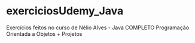 # exerciciosUdemy_Java
Exercícios feitos no curso de Nélio Alves - Java COMPLETO Programação Orientada a Objetos + Projetos
